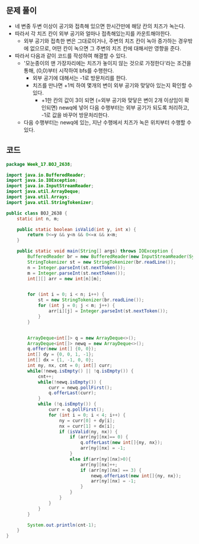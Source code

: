 ## 문제 풀이
- 네 변중 두변 이상이 공기와 접촉해 있으면 한시간만에 해당 칸의 치즈가 녹는다.
- 따라서 각 치즈 칸이 외부 공기와 얼마나 접촉해있는지를 카운트해야한다.
  - 외부 공기와 접촉한 변은 그대로이거나, 주변의 치즈 칸이 녹아 증가하는 경우밖에 없으므로, 어떤 칸이 녹으면 그 주변의 치즈 칸에 대해서만 영향을 준다.
- 따라서 다음과 같이 코드를 작성하여 해결할 수 있다.
  - '모눈종이의 맨 가장자리에는 치즈가 놓이지 않는 것으로 가정한다'라는 조건을 통해, (0,0)부터 시작하여 bfs를 수행한다.
    - 외부 공기에 대해서는 -1로 방문처리를 한다.
    - 치즈를 만나면 +1씩 하여 몇개의 변이 외부 공기와 맞닿아 있는지 확인할 수 있다.
      - +1한 칸의 값이 3이 되면 (=외부 공기와 맞닿은 변이 2개 이상임이 확인되면) newq에 넣어 다음 수행부터는 외부 공기가 되도록 처리하고, -1로 값을 바꾸어 방문처리한다.
  - 다음 수행부터는 newq에 있는, 지난 수행에서 치즈가 녹은 위치부터 수행할 수 있다.

## 코드
```java
package Week_17.BOJ_2638;

import java.io.BufferedReader;
import java.io.IOException;
import java.io.InputStreamReader;
import java.util.ArrayDeque;
import java.util.Arrays;
import java.util.StringTokenizer;

public class BOJ_2638 {
    static int n, m;

    public static boolean isValid(int y, int x) {
        return 0<=y && y<n && 0<=x && x<m;
    }

    public static void main(String[] args) throws IOException {
        BufferedReader br = new BufferedReader(new InputStreamReader(System.in));
        StringTokenizer st = new StringTokenizer(br.readLine());
        n = Integer.parseInt(st.nextToken());
        m = Integer.parseInt(st.nextToken());
        int[][] arr = new int[n][m];


        for (int i = 0; i < n; i++) {
            st = new StringTokenizer(br.readLine());
            for (int j = 0; j < m; j++) {
                arr[i][j] = Integer.parseInt(st.nextToken());
            }
        }


        ArrayDeque<int[]> q = new ArrayDeque<>();
        ArrayDeque<int[]> newq = new ArrayDeque<>();
        q.offer(new int[] {0, 0});
        int[] dy = {0, 0, 1, -1};
        int[] dx = {1, -1, 0, 0};
        int ny, nx, cnt = 0; int[] curr;
        while(!newq.isEmpty() || !q.isEmpty()) {
            cnt++;
            while(!newq.isEmpty()) {
                curr = newq.pollFirst();
                q.offerLast(curr);
            }
            while (!q.isEmpty()) {
                curr = q.pollFirst();
                for (int i = 0; i < 4; i++) {
                    ny = curr[0] + dy[i];
                    nx = curr[1] + dx[i];
                    if (isValid(ny, nx)) {
                        if (arr[ny][nx]== 0) {
                            q.offerLast(new int[]{ny, nx});
                            arr[ny][nx] = -1;
                        }
                        else if(arr[ny][nx]>0){
                            arr[ny][nx]++;
                            if (arr[ny][nx] == 3) {
                                newq.offerLast(new int[]{ny, nx});
                                arr[ny][nx] = -1;
                            }
                        }
                    }
                }
            }
        }

        System.out.println(cnt-1);
    }
}

```